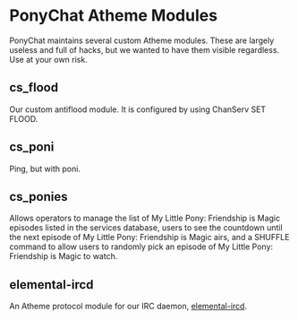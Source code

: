 # PonyChat Atheme Modules

PonyChat maintains several custom Atheme modules. These are largely useless and
full of hacks, but we wanted to have them visible regardless. Use at your own
risk.

## cs_flood

Our custom antiflood module. It is configured by using ChanServ SET FLOOD.

## cs_poni

Ping, but with poni.

## cs_ponies

Allows operators to manage the list of My Little Pony: Friendship is Magic
episodes listed in the services database, users to see the countdown until the
next episode of My Little Pony: Friendship is Magic airs, and a SHUFFLE command
to allow users to randomly pick an episode of My Little Pony: Friendship is
Magic to watch.

## elemental-ircd

An Atheme protocol module for our IRC daemon,
[elemental-ircd](http://github.com/PonyChat/elemental-ircd).

